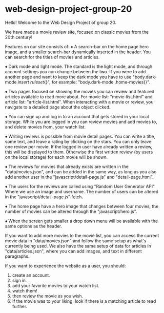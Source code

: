 # web-design-project-group-20

Hello! Welcome to the Web Design Project of group 20.

We have made a movie review site, focused on classic movies from the 20th century!

Features on our site consists of:
♦ A search-bar on the home page hero image, and a smaller search-bar dynamically inserted in the header. You can search
for the titles of movies and articles.

♦ Dark mode and light mode. The standard is the light mode, and through account settings you can change between the two.
If you were to add another page and want to keep the dark mode you have to use "body.dark-mode _insert ruleset_{}",
for example: "body.dark-mode .home-movies{}".

♦ Two pages focused on showing the movies you can review and featured articles available to read more about.
For movie list: "movie-list.html" and article list: "article-list.html". When interacting with a movie or review,
you navigate to a detailed page about the object clicked.

♦ You can sign up and log in to an account that gets stored in your local storage. While you are logged in you can review
movies and add movies to, and delete movies from, your watch list.

♦ Writing reviews is possible from movie detail pages. You can write a title, some text, and leave a rating by clicking on
the stars. You can only leave one review per movie. If the logged in user have already written a review, this will be displayed
to them. Otherwise the first written review (by users on the local storage) for each movie will be shown.

♦ The reviews for movies that already exists are written in the "data/movies.json", and can be added in the same way,
as long as you also add another user in the "javascript/detail-page.js" and "detail-page.html".

♦ The users for the reviews are called using "Random User Generator API". Where we use an image and username. The number
of users can be altered in the "javascript/detail-page.js" fetch.

♦ The home page have a hero image that changes between four movies, the number of movies can be altered through the "javascript/hero.js".

♦ When the screen gets smaller a drop down menu will be available with the same options as the header.

If you want to add more movies to the movie list, you can access the current movie data in "data/movies.json" and
follow the same setup as what's currently being used. We also have the same setup of data for articles in "data/articles.json",
where you can add images, and text in different paragraphs.

If you want to experience the website as a user, you should:

1. create an account.
2. sign in.
3. add your favorite movies to your watch list.
4. watch them!
5. then review the movie as you wish.
6. if the movie was to your liking, look if there is a matching article to read further.
